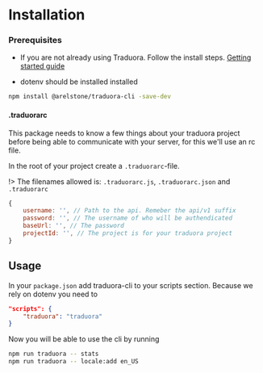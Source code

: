 # Installation

### Prerequisites
- If you are not already using Traduora.  Follow the install steps. [Getting started guide](https://docs.traduora.com/docs/getting-started)

- dotenv should be installed installed


```bash
npm install @arelstone/traduora-cli -save-dev
```

#### .traduorarc
This package needs to know a few things about your traduora project before being able to communicate with your server, for this we'll use an rc file.

In the root of your project create a `.traduorarc`-file.

!> The filenames allowed is: `.traduorarc.js`, `.traduorarc.json` and `.traduorarc`

```js
{
    username: '', // Path to the api. Remeber the api/v1 suffix
    password: '', // The username of who will be authendicated
    baseUrl: '', // The password
    projectId: '', // The project is for your traduora project
}
```


## Usage
In your `package.json` add traduora-cli to your scripts section. Because we rely on dotenv you need to 
```json
"scripts": {
    "traduora": "traduora"
}
```

Now you will be able to use the cli by running
```bash
npm run traduora -- stats
npm run traduora -- locale:add en_US
```
